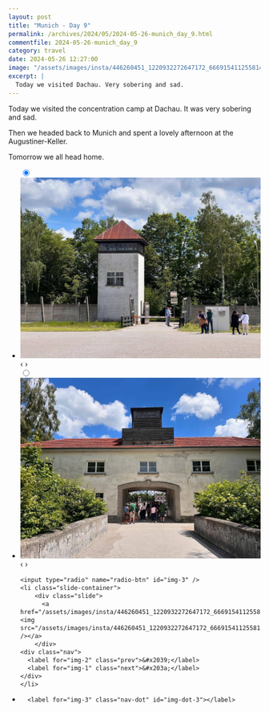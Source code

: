 ```yaml
---
layout: post
title: "Munich - Day 9"
permalink: /archives/2024/05/2024-05-26-munich_day_9.html
commentfile: 2024-05-26-munich_day_9
category: travel
date: 2024-05-26 12:27:00
image: "/assets/images/insta/446260451_1220932272647172_6669154112558148710_n_18044703169798433.jpg"
excerpt: |
  Today we visited Dachau. Very sobering and sad.
---
```


Today we visited the concentration camp at Dachau. It was very sobering and sad.

Then we headed back to Munich and spent a lovely afternoon at the Augustiner-Keller.

Tomorrow we all head home.

<ul class="slides">
    <input type="radio" name="radio-btn" id="img-1" checked="checked" />
    <li class="slide-container">
        <div class="slide">
          <a href="/assets/images/insta/446260689_427438753534462_4504531677942267360_n_18007493231446238.jpg"><img src="/assets/images/insta/446260689_427438753534462_4504531677942267360_n_18007493231446238.jpg" /></a>
        </div>
    <div class="nav">
      <label for="img-3" class="prev">&#x2039;</label>
      <label for="img-2" class="next">&#x203a;</label>
    </div>
    </li>
        <input type="radio" name="radio-btn" id="img-2"  />
    <li class="slide-container">
        <div class="slide">
          <a href="/assets/images/insta/446450175_1608376643344676_7625600775129348559_n_18337646404136257.jpg"><img src="/assets/images/insta/446450175_1608376643344676_7625600775129348559_n_18337646404136257.jpg" /></a>
        </div>
    <div class="nav">
      <label for="img-1" class="prev">&#x2039;</label>
      <label for="img-3" class="next">&#x203a;</label>
    </div>
    </li>
    
    <input type="radio" name="radio-btn" id="img-3" />
    <li class="slide-container">
        <div class="slide">
          <a href="/assets/images/insta/446260451_1220932272647172_6669154112558148710_n_18044703169798433.jpg"><img src="/assets/images/insta/446260451_1220932272647172_6669154112558148710_n_18044703169798433.jpg" /></a>
        </div>
    <div class="nav">
      <label for="img-2" class="prev">&#x2039;</label>
      <label for="img-1" class="next">&#x203a;</label>
    </div>
    </li>
			
<li class="nav-dots">
      <label for="img-1" class="nav-dot" id="img-dot-1"></label>
      <label for="img-2" class="nav-dot" id="img-dot-2"></label>

      <label for="img-3" class="nav-dot" id="img-dot-3"></label>

</li>
</ul>
